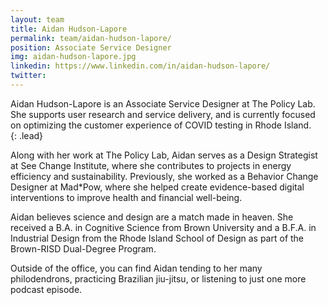 ```yaml
---
layout: team
title: Aidan Hudson-Lapore
permalink: team/aidan-hudson-lapore/
position: Associate Service Designer
img: aidan-hudson-lapore.jpg
linkedin: https://www.linkedin.com/in/aidan-hudson-lapore/
twitter:
---
```


Aidan Hudson-Lapore is an Associate Service Designer at The Policy Lab. She supports user research and service delivery, and is currently focused on optimizing the customer experience of COVID testing in Rhode Island.  
{: .lead}

Along with her work at The Policy Lab, Aidan serves as a Design Strategist at See Change Institute, where she contributes to projects in energy efficiency and sustainability.  Previously, she worked as a Behavior Change Designer at Mad*Pow, where she helped create evidence-based digital interventions to improve health and financial well-being.

Aidan believes science and design are a match made in heaven. She received a B.A. in Cognitive Science from Brown University and a B.F.A. in Industrial Design from the Rhode Island School of Design as part of the Brown-RISD Dual-Degree Program.

Outside of the office, you can find Aidan tending to her many philodendrons, practicing Brazilian jiu-jitsu, or listening to just one more podcast episode.
